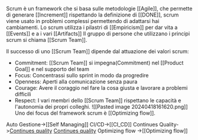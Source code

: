 Scrum è un framework che si basa sulle metodologie [[Agile]], che permette di generare [[Increment]] rispettando la definizione di [[DONE]], scrum viene usato in problemi complessi permettendo di adattarsi hai cambiamenti.
Lo scrum utilizza i pilastri di [[Empiricism]] per dar vita a [[Events]] e a i vari [[Artifacts]]
Il gruppo di persone che utilizzano i principi scrum si chiama [[Scrum Team]].

Il successo di uno [[Scrum Team]] dipende dal attuazione dei valori scrum:
- Commitment: [[Scrum Team]] si impegna(Commitment) nel [[Product Goal]] e nel supporto del team
- Focus: Concentrassi sullo sprint in modo da progredire
- Openness: Aperti alla comunicazione senza paura
- Courage: Avere il coraggio nel fare la cosa giusta e lavorare a problemi difficili
- Respect: I vari membri dello [[Scrum Team]] rispettano le capacità e l'autonomia dei propri colleghi.
![[Pasted image 20240418161620.png]]
Uno dei focus del framework scrum è [[Optimizing flow]].

Auto Gestione->[[Self Managing]]
CI/CD->[[CI_CD]]
Continues Quality->[Continues quality](https://www.linkedin.com/pulse/what-continuous-quality-improvement-cqi-healthcare-edith-bett/) [Continues quality](https://www.atlassian.com/it/agile/project-management/continuous-improvement)
Optimizing flow ->[[Optimizing flow]]
